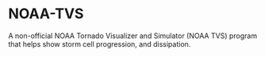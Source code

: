 # NOAA-TVS
A non-official NOAA Tornado Visualizer and Simulator (NOAA TVS) program that helps show storm cell progression, and dissipation.
